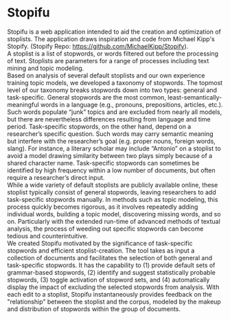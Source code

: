 # Stopifu

Stopifu is a web application intended to aid the creation and optimization of stoplists. The application draws inspiration and code from Michael Kipp's Stopify.  (Stopify Repo: https://github.com/MichaelKipp/Stopify).<br/>
A stoplist is a list of stopwords, or words filtered out before the processing of text. Stoplists are parameters for a range of processes including text mining and topic modeling.<br/>
Based on analysis of several default stoplists and our own experience training topic models, we developed a taxonomy of stopwords. The topmost level of our taxonomy breaks stopwords down into two types: general and task-specific. General stopwords are the most common, least-semantically-meaningful words in a language (e.g., pronouns, prepositions, articles, etc.). Such words populate “junk” topics and are excluded from nearly all models, but there are nevertheless differences resulting from language and time period. Task-specific stopwords, on the other hand, depend on a researcher’s specific question.  Such words may carry semantic meaning but interfere with the researcher’s goal (e.g. proper nouns, foreign words, slang). For instance, a literary scholar may include “Antonio” on a stoplist to avoid a model drawing similarity between two plays simply because of a shared character name. Task-specific stopwords can sometimes be identified by high frequency within a low number of documents, but often require a researcher’s direct input.<br/>
While a wide variety of default stoplists are publicly available online, these stoplist typically consist of general stopwords, leaving researchers to add task-specific stopwords manually. In methods such as topic modeling, this process quickly becomes rigorous, as it involves repeatedly adding individual words, building a topic model, discovering missing words, and so on. Particularly with the extended run-time of advanced methods of textual analysis, the process of weeding out specific stopwords can become tedious and counterintuitive.<br/>
We created Stopifu motivated by the significance of task-specific stopwords and efficient stoplist-creation. The tool takes as input a collection of documents and facilitates the selection of both general and task-specific stopwords. It has the capability to (1) provide default sets of grammar-based stopwords, (2) identify and suggest statistically probable stopwords, (3) toggle activation of stopword sets, and (4) automatically display the impact of excluding the selected stopwords from analysis. With each edit to a stoplist, Stopifu instantaneously provides feedback on the "relationship" between the stoplist and the corpus, modeled by the makeup and distribution of stopwords within the group of documents.<br/>